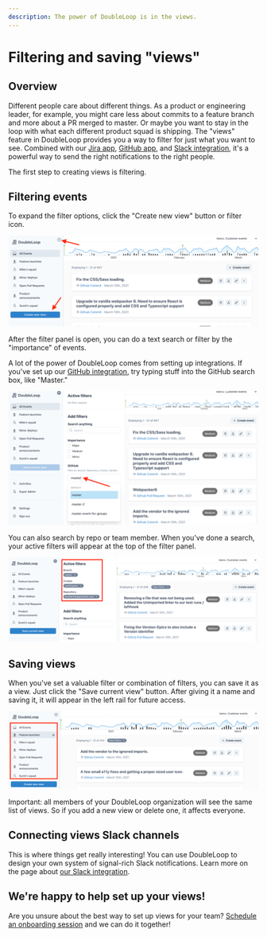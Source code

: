 ```yaml
---
description: The power of DoubleLoop is in the views.
---
```


# Filtering and saving "views"

## Overview

Different people care about different things. As a product or engineering leader, for example, you might care less about commits to a feature branch and more about a PR merged to master. Or maybe you want to stay in the loop with what each different product squad is shipping. The "views" feature in DoubleLoop provides you a way to filter for just what you want to see. Combined with our [Jira app](build/our-jira-app.md), [GitHub app](build/github-setup-instructions.md), and [Slack integration](slack-setup.md), it's a powerful way to send the right notifications to the right people.

The first step to creating views is filtering.

## Filtering events

To expand the filter options, click the "Create new view" button or filter icon.

![How to expand the filter options](.gitbook/assets/screen-shot-2021-03-11-at-10.40.18-am.png)

After the filter panel is open, you can do a text search or filter by the "importance" of events.

A lot of the power of DoubleLoop comes from setting up integrations. If you've set up our [GitHub integration](build/github-setup-instructions.md), try typing stuff into the GitHub search box, like "Master."

![Example: Searching for events in your master branch](.gitbook/assets/screen-shot-2021-03-11-at-10.48.04-am.png)

You can also search by repo or team member. When you've done a search, your active filters will appear at the top of the filter panel.

![Active filter options](.gitbook/assets/screen-shot-2021-03-11-at-10.56.03-am.png)

## Saving views

When you've set a valuable filter or combination of filters, you can save it as a view. Just click the "Save current view" button. After giving it a name and saving it, it will appear in the left rail for future access.

![The list of views](.gitbook/assets/screen-shot-2021-03-11-at-2.25.52-pm.png)

Important: all members of your DoubleLoop organization will see the same list of views. So if you add a new view or delete one, it affects everyone.

## Connecting views Slack channels

This is where things get really interesting! You can use DoubleLoop to design your own system of signal-rich Slack notifications. Learn more on the page about [our Slack integration](slack-setup.md).

## We're happy to help set up your views!

Are you unsure about the best way to set up views for your team? [Schedule an onboarding session](https://calendly.com/doubleloop/onboarding) and we can do it together!

